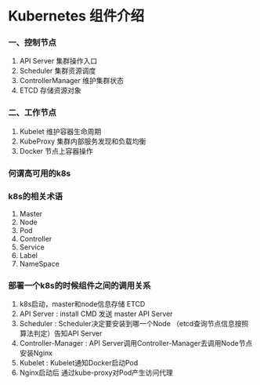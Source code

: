 # Kubernetes 组件介绍

### 一、控制节点

1. API Server 集群操作入口
2. Scheduler 集群资源调度
3. ControllerManager 维护集群状态
4. ETCD 存储资源对象

### 二、工作节点

1. Kubelet 维护容器生命周期
2. KubeProxy 集群内部服务发现和负载均衡
3. Docker 节点上容器操作


### 何谓高可用的k8s

### k8s的相关术语

1. Master
2. Node
3. Pod
4. Controller
5. Service
6. Label
7. NameSpace


### 部署一个k8s的时候组件之间的调用关系

1. k8s启动，master和node信息存储 ETCD
2. API Server : install CMD 发送 master  API Server
3. Scheduler :  Scheduler决定要安装到哪一个Node （etcd查询节点信息按照算法判定）告知API Server
4. Controller-Manager : API Server调用Controller-Manager去调用Node节点安装Nginx
5. Kubelet : Kubelet通知Docker启动Pod
6. Nginx启动后 通过kube-proxy对Pod产生访问代理